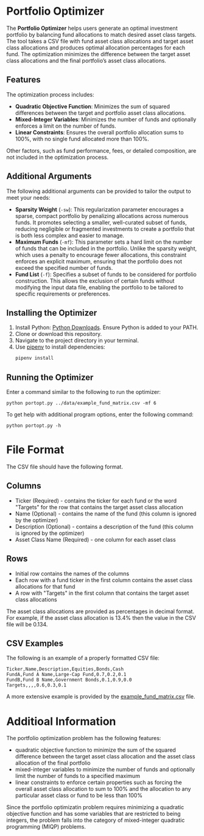 # Portfolio Optimizer
The **Portfolio Optimizer** helps users generate an optimal investment portfolio
by balancing fund allocations to match desired asset class targets. The tool
takes a CSV file with fund asset class allocations and target asset class
allocations and produces optimal allocation percentages for each fund. The
optimization minimizes the difference between the target asset class allocations
and the final portfolio’s asset class allocations.

## Features

The optimization process includes:
- **Quadratic Objective Function**: Minimizes the sum of squared differences
between the target and portfolio asset class allocations.
- **Mixed-Integer Variables**: Minimizes the number of funds and optionally
enforces a limit on the number of funds.
- **Linear Constraints**: Ensures the overall portfolio allocation sums to 100%,
with no single fund allocated more than 100%.

Other factors, such as fund performance, fees, or detailed composition, are not
included in the optimization process.

## Additional Arguments
The following additional arguments can be provided to tailor the output to meet
your needs:

* **Sparsity Weight** (`-sw`): This regularization parameter encourages a
sparse, compact portfolio by penalizing allocations across numerous funds. It
promotes selecting a smaller, well-curated subset of funds, reducing negligible
or fragmented investments to create a portfolio that is both less complex and
easier to manage.
* **Maximum Funds** (`-mf`): This parameter sets a hard limit on the number of
funds that can be included in the portfolio. Unlike the sparsity weight, which
uses a penalty to encourage fewer allocations, this constraint enforces an
explicit maximum, ensuring that the portfolio does not exceed the specified
number of funds.
* **Fund List** (`-f`): Specifies a subset of funds to be considered for
portfolio construction. This allows the exclusion of certain funds without
modifying the input data file, enabling the portfolio to be tailored to
specific requirements or preferences.

## Installing the Optimizer
1. Install Python: [Python Downloads](https://www.python.org/downloads/). Ensure Python is added to your PATH.
2. Clone or download this repository.
3. Navigate to the project directory in your terminal.
4. Use [pipenv](https://pipenv.pypa.io/en/latest/) to install dependencies:
   ```bash
   pipenv install
   ```

## Running the Optimizer
Enter a command similar to the following to run the optimizer:
```
python portopt.py ../data/example_fund_matrix.csv -mf 6
```
To get help with additional program options, enter the following command:
```
python portopt.py -h
```

# File Format
The CSV file should have the following format.
## Columns
* Ticker (Required) - contains the ticker for each fund or the word
  "Targets" for the row that contains the target asset class allocation
* Name (Optional) - contains the name of the fund (this column is
  ignored by the optimizer)
* Description (Optional) - contains a description of the fund (this
  column is ignored by the optimizer)
* Asset Class Name (Required) - one column for each asset class

## Rows
* Initial row contains the names of the columns
* Each row with a fund ticker in the first column contains the asset class
  allocations for that fund
* A row with "Targets" in the first column that contains the target asset
  class allocations

The asset class allocations are provided as percentages in decimal format.  For
example, if the asset class allocation is 13.4% then the value in the CSV file
will be 0.134.

## CSV Examples
The following is an example of a properly formatted CSV file:

```csv
Ticker,Name,Description,Equities,Bonds,Cash
FundA,Fund A Name,Large-Cap Fund,0.7,0.2,0.1
FundB,Fund B Name,Government Bonds,0.1,0.9,0.0
Targets,,,,0.6,0.3,0.1
```

A more extensive example is provided by the
[example_fund_matrix.csv](https://github.com/jmmaloney3/portopt/blob/main/data/example_fund_matrix.csv)
file.

# Additioal Information
The portfolio optimization problem has the following features:
* quadratic objective function to minimize the sum of the squared difference
between the target asset class allocation and the asset class allocation of
the final portfolio
* mixed-integer variables to minimize the number of funds and optionally limit
the number of funds to a specified maximum
* linear constraints to enforce certain properties such as forcing the overall
asset class allocation to sum to 100% and the allocation to any particular asset
class or fund to be less than 100%

Since the portfolio optimizatin problem requires minimizing a quadratic
objective function and has some variables that are restricted to being integers,
the problem falls into the category of mixed-integer quadratic programming
(MIQP) problems.